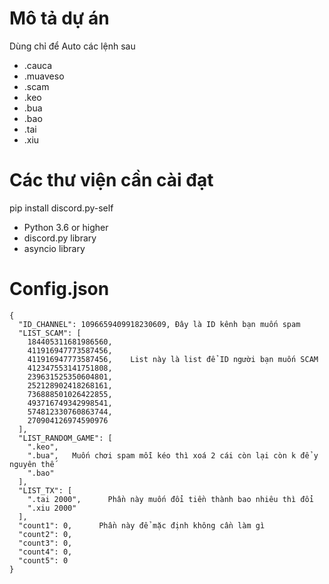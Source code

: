 # Mô tả dự án

Dùng chỉ để Auto các lệnh sau
- .cauca
- .muaveso
- .scam
- .keo
- .bua
- .bao
- .tai
- .xiu
# Các thư viện cần cài đạt
pip install discord.py-self
- Python 3.6 or higher
- discord.py library
- asyncio library
# Config.json
```
{
  "ID_CHANNEL": 1096659409918230609, Đây là ID kênh bạn muốn spam
  "LIST_SCAM": [                 
    184405311681986560,
    411916947773587456,
    411916947773587456,    List này là list để ID người bạn muốn SCAM
    412347553141751808,
    239631525350604801,
    252128902418268161,
    736888501026422855,
    493716749342998541,
    574812330760863744,
    270904126974590976
  ],
  "LIST_RANDOM_GAME": [
    ".keo",                    
    ".bua",   Muốn chơi spam mỗi kéo thì xoá 2 cái còn lại còn k để y nguyên thế
    ".bao"
  ],
  "LIST_TX": [
    ".tai 2000",      Phần này muốn đổi tiền thành bao nhiêu thì đổi
    ".xiu 2000"
  ],
  "count1": 0,      Phần này để mặc định không cần làm gì
  "count2": 0,
  "count3": 0,
  "count4": 0,
  "count5": 0
}
```
